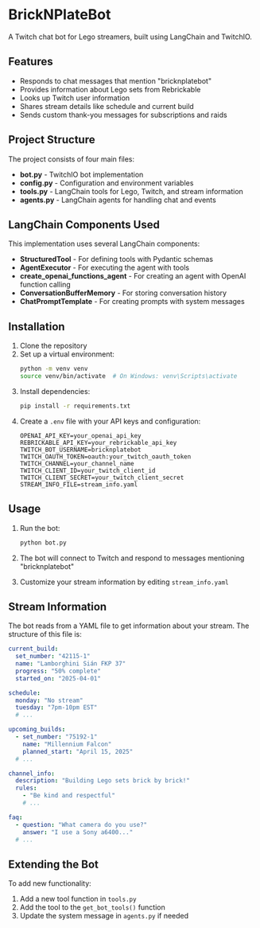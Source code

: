 # BrickNPlateBot

A Twitch chat bot for Lego streamers, built using LangChain and TwitchIO.

## Features

- Responds to chat messages that mention "bricknplatebot"
- Provides information about Lego sets from Rebrickable
- Looks up Twitch user information
- Shares stream details like schedule and current build
- Sends custom thank-you messages for subscriptions and raids

## Project Structure

The project consists of four main files:

- **bot.py** - TwitchIO bot implementation
- **config.py** - Configuration and environment variables
- **tools.py** - LangChain tools for Lego, Twitch, and stream information
- **agents.py** - LangChain agents for handling chat and events

## LangChain Components Used

This implementation uses several LangChain components:

- **StructuredTool** - For defining tools with Pydantic schemas
- **AgentExecutor** - For executing the agent with tools
- **create_openai_functions_agent** - For creating an agent with OpenAI function calling
- **ConversationBufferMemory** - For storing conversation history
- **ChatPromptTemplate** - For creating prompts with system messages

## Installation

1. Clone the repository
2. Set up a virtual environment:
   ```bash
   python -m venv venv
   source venv/bin/activate  # On Windows: venv\Scripts\activate
   ```
3. Install dependencies:
   ```bash
   pip install -r requirements.txt
   ```
4. Create a `.env` file with your API keys and configuration:
   ```
   OPENAI_API_KEY=your_openai_api_key
   REBRICKABLE_API_KEY=your_rebrickable_api_key
   TWITCH_BOT_USERNAME=bricknplatebot
   TWITCH_OAUTH_TOKEN=oauth:your_twitch_oauth_token
   TWITCH_CHANNEL=your_channel_name
   TWITCH_CLIENT_ID=your_twitch_client_id
   TWITCH_CLIENT_SECRET=your_twitch_client_secret
   STREAM_INFO_FILE=stream_info.yaml
   ```

## Usage

1. Run the bot:
   ```bash
   python bot.py
   ```

2. The bot will connect to Twitch and respond to messages mentioning "bricknplatebot"

3. Customize your stream information by editing `stream_info.yaml`

## Stream Information

The bot reads from a YAML file to get information about your stream. The structure of this file is:

```yaml
current_build:
  set_number: "42115-1"
  name: "Lamborghini Sián FKP 37"
  progress: "50% complete"
  started_on: "2025-04-01"

schedule:
  monday: "No stream"
  tuesday: "7pm-10pm EST"
  # ...

upcoming_builds:
  - set_number: "75192-1"
    name: "Millennium Falcon"
    planned_start: "April 15, 2025"
  # ...

channel_info:
  description: "Building Lego sets brick by brick!"
  rules:
    - "Be kind and respectful"
    # ...

faq:
  - question: "What camera do you use?"
    answer: "I use a Sony a6400..."
  # ...
```

## Extending the Bot

To add new functionality:

1. Add a new tool function in `tools.py`
2. Add the tool to the `get_bot_tools()` function
3. Update the system message in `agents.py` if needed
